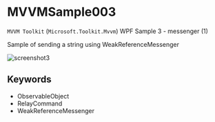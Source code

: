 # MVVMSample003
`MVVM Toolkit` (`Microsoft.Toolkit.Mvvm`) WPF Sample 3 - messenger (1)

Sample of sending a string using WeakReferenceMessenger

![screenshot3](https://user-images.githubusercontent.com/81235941/115361533-a14d6800-a1fb-11eb-895f-c784e4c029d9.png)

## Keywords

* ObservableObject
* RelayCommand
* WeakReferenceMessenger
